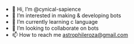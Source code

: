 - 👋 Hi, I’m @cynical-sapience
- 👀 I’m interested in making & developing bots
- 🌱 I’m currently learning c language
- 💞️ I’m looking to collaborate on bots
- 📫 How to reach me astrophileroza@gmail.com

<!---
cynical-sapience/cynical-sapience is a ✨ special ✨ repository because its `README.md` (this file) appears on your GitHub profile.
You can click the Preview link to take a look at your changes.
--->
